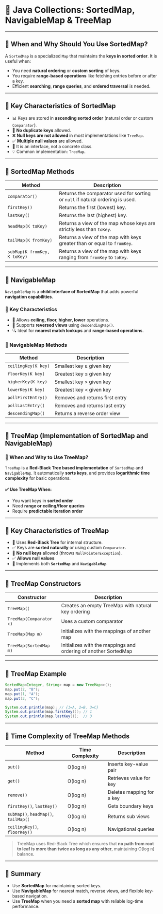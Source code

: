 # 📘 Java Collections: SortedMap, NavigableMap & TreeMap

---

## 🔹 When and Why Should You Use SortedMap?

A `SortedMap` is a specialized `Map` that maintains the **keys in sorted order**. It is useful when:
- You need **natural ordering** or **custom sorting** of keys.
- You require **range-based operations** like fetching entries before or after a key.
- Efficient **searching**, **range queries**, and **ordered traversal** is needed.

---

## 🔸 Key Characteristics of SortedMap

- 📊 Keys are stored in **ascending sorted order** (natural order or custom `Comparator`).
- 🚫 **No duplicate keys** allowed.
- ❌ **Null keys are not allowed** in most implementations like `TreeMap`.
- ✅ **Multiple null values** are allowed.
- 🔐 It is an interface, not a concrete class.
- 💡 Common implementation: `TreeMap`.

---

## 🔸 SortedMap Methods

| Method | Description |
|--------|-------------|
| `comparator()` | Returns the comparator used for sorting or `null` if natural ordering is used. |
| `firstKey()` | Returns the first (lowest) key. |
| `lastKey()` | Returns the last (highest) key. |
| `headMap(K toKey)` | Returns a view of the map whose keys are strictly less than `toKey`. |
| `tailMap(K fromKey)` | Returns a view of the map with keys greater than or equal to `fromKey`. |
| `subMap(K fromKey, K toKey)` | Returns a view of the map with keys ranging from `fromKey` to `toKey`. |

---

## 🔹 NavigableMap

`NavigableMap` is a **child interface of SortedMap** that adds powerful **navigation capabilities**.

### 🔸 Key Characteristics

- 🧭 Allows **ceiling, floor, higher, lower** operations.
- 🔄 Supports **reversed views** using `descendingMap()`.
- 🔍 Ideal for **nearest match lookups** and **range-based operations**.

### 🔸 NavigableMap Methods

| Method | Description |
|--------|-------------|
| `ceilingKey(K key)` | Smallest key ≥ given key |
| `floorKey(K key)` | Greatest key ≤ given key |
| `higherKey(K key)` | Smallest key > given key |
| `lowerKey(K key)` | Greatest key < given key |
| `pollFirstEntry()` | Removes and returns first entry |
| `pollLastEntry()` | Removes and returns last entry |
| `descendingMap()` | Returns a reverse order view |

---

## 🌳 TreeMap (Implementation of SortedMap and NavigableMap)

### 🔹 When and Why to Use TreeMap?

`TreeMap` is a **Red-Black Tree based implementation** of `SortedMap` and `NavigableMap`. It automatically **sorts keys**, and provides **logarithmic time complexity** for basic operations.

#### ✅ Use TreeMap When:
- You want keys in **sorted order**
- Need **range or ceiling/floor queries**
- Require **predictable iteration order**

---

## 🔸 Key Characteristics of TreeMap

- 🌲 Uses **Red-Black Tree** for internal structure.
- ✅ Keys are **sorted naturally** or using custom `Comparator`.
- 🚫 **No null keys** allowed (throws `NullPointerException`).
- ✅ **Allows null values**
- 📘 Implements both **`SortedMap`** and **`NavigableMap`**

---

## 🔹 TreeMap Constructors

| Constructor | Description |
|-------------|-------------|
| `TreeMap()` | Creates an empty TreeMap with natural key ordering |
| `TreeMap(Comparator c)` | Uses a custom comparator |
| `TreeMap(Map m)` | Initializes with the mappings of another map |
| `TreeMap(SortedMap m)` | Initializes with the mappings and ordering of another SortedMap |

---

## 🔹 TreeMap Example

```java
SortedMap<Integer, String> map = new TreeMap<>();
map.put(2, "B");
map.put(1, "A");
map.put(3, "C");

System.out.println(map); // {1=A, 2=B, 3=C}
System.out.println(map.firstKey()); // 1
System.out.println(map.lastKey());  // 3
```

---

## 🔹 Time Complexity of TreeMap Methods

| Method | Time Complexity | Description |
|--------|------------------|-------------|
| `put()` | O(log n) | Inserts key-value pair |
| `get()` | O(log n) | Retrieves value for key |
| `remove()` | O(log n) | Deletes mapping for a key |
| `firstKey()`, `lastKey()` | O(log n) | Gets boundary keys |
| `subMap()`, `headMap()`, `tailMap()` | O(log n) | Returns sub views |
| `ceilingKey()`, `floorKey()` | O(log n) | Navigational queries |

> TreeMap uses Red-Black Tree which ensures that **no path from root to leaf is more than twice as long as any other**, maintaining O(log n) balance.

---

## 🧠 Summary

- Use **SortedMap** for maintaining sorted keys.
- Use **NavigableMap** for nearest match, reverse views, and flexible key-based navigation.
- Use **TreeMap** when you need a **sorted map** with reliable log-time performance.